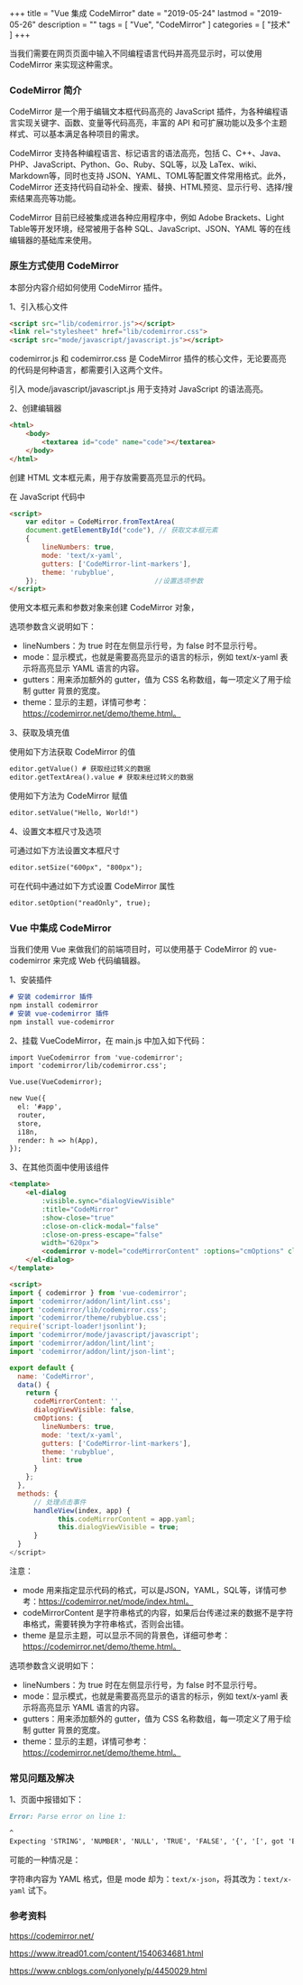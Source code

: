+++
title = "Vue 集成 CodeMirror"
date = "2019-05-24"
lastmod = "2019-05-26"
description = ""
tags = [
    "Vue",
    "CodeMirror"
]
categories = [
    "技术"
]
+++

当我们需要在网页页面中输入不同编程语言代码并高亮显示时，可以使用 CodeMirror 来实现这种需求。
<!--more-->    
    
### CodeMirror 简介
CodeMirror 是一个用于编辑文本框代码高亮的 JavaScript 插件，为各种编程语言实现关键字、函数、变量等代码高亮，丰富的 API 和可扩展功能以及多个主题样式、可以基本满足各种项目的需求。

CodeMirror 支持各种编程语言、标记语言的语法高亮，包括 C、C++、Java、PHP、JavaScript、Python、Go、Ruby、SQL等，以及 LaTex、wiki、Markdown等，同时也支持 JSON、YAML、TOML等配置文件常用格式。此外，CodeMirror 还支持代码自动补全、搜索、替换、HTML预览、显示行号、选择/搜索结果高亮等功能。

CodeMirror 目前已经被集成进各种应用程序中，例如 Adobe Brackets、Light Table等开发环境，经常被用于各种 SQL、JavaScript、JSON、YAML 等的在线编辑器的基础库来使用。

### 原生方式使用 CodeMirror    
本部分内容介绍如何使用 CodeMirror 插件。

1、引入核心文件
```markdown
<script src="lib/codemirror.js"></script>
<link rel="stylesheet" href="lib/codemirror.css">
<script src="mode/javascript/javascript.js"></script>
```
codemirror.js 和 codemirror.css 是 CodeMirror 插件的核心文件，无论要高亮的代码是何种语言，都需要引入这两个文件。

引入 mode/javascript/javascript.js 用于支持对 JavaScript 的语法高亮。

2、创建编辑器
```markdown
<html>
    <body>
        <textarea id="code" name="code"></textarea>
    </body>
</html>
```
创建 HTML 文本框元素，用于存放需要高亮显示的代码。

在 JavaScript 代码中
```markdown
<script>
    var editor = CodeMirror.fromTextArea(
    document.getElementById("code"), // 获取文本框元素
    {
        lineNumbers: true,
        mode: 'text/x-yaml',
        gutters: ['CodeMirror-lint-markers'],
        theme: 'rubyblue',
    });                             //设置选项参数
</script>
```
使用文本框元素和参数对象来创建 CodeMirror 对象，

选项参数含义说明如下：

* lineNumbers：为 true 时在左侧显示行号，为 false 时不显示行号。
* mode：显示模式，也就是需要高亮显示的语言的标示，例如 text/x-yaml 表示将高亮显示 YAML 语言的内容。
* gutters：用来添加额外的 gutter，值为 CSS 名称数组，每一项定义了用于绘制 gutter 背景的宽度。
* theme：显示的主题，详情可参考：https://codemirror.net/demo/theme.html。

3、获取及填充值

使用如下方法获取 CodeMirror 的值
```markdown
editor.getValue() # 获取经过转义的数据
editor.getTextArea().value # 获取未经过转义的数据
```

使用如下方法为 CodeMirror 赋值
```markdown
editor.setValue("Hello, World!")
```

4、设置文本框尺寸及选项

可通过如下方法设置文本框尺寸
```markdown
editor.setSize("600px", "800px");
```

可在代码中通过如下方式设置 CodeMirror 属性
```markdown
editor.setOption("readOnly", true);
```

### Vue 中集成 CodeMirror
当我们使用 Vue 来做我们的前端项目时，可以使用基于 CodeMirror 的 vue-codemirror 来完成 Web 代码编辑器。

1、安装插件
```markdown
# 安装 codemirror 插件
npm install codemirror
# 安装 vue-codemirror 插件
npm install vue-codemirror
```

2、挂载 VueCodeMirror，在 main.js 中加入如下代码：
```markdown
import VueCodemirror from 'vue-codemirror';
import 'codemirror/lib/codemirror.css';

Vue.use(VueCodemirror);

new Vue({
  el: '#app',
  router,
  store,
  i18n,
  render: h => h(App),
});
```

3、在其他页面中使用该组件
```markdown
<template>
    <el-dialog
        :visible.sync="dialogViewVisible"
        :title="CodeMirror"
        :show-close="true"
        :close-on-click-modal="false"
        :close-on-press-escape="false"
        width="620px">
        <codemirror v-model="codeMirrorContent" :options="cmOptions" class="json-editor"></codemirror>
    </el-dialog>
</template>

<script>
import { codemirror } from 'vue-codemirror';
import 'codemirror/addon/lint/lint.css';
import 'codemirror/lib/codemirror.css';
import 'codemirror/theme/rubyblue.css';
require('script-loader!jsonlint');
import 'codemirror/mode/javascript/javascript';
import 'codemirror/addon/lint/lint';
import 'codemirror/addon/lint/json-lint';

export default {
  name: 'CodeMirror',
  data() {
    return {
      codeMirrorContent: '',
      dialogViewVisible: false,
      cmOptions: {
        lineNumbers: true,
        mode: 'text/x-yaml',
        gutters: ['CodeMirror-lint-markers'],
        theme: 'rubyblue',
        lint: true
      }
    };
  },
  methods: {
      // 处理点击事件
      handleView(index, app) {
            this.codeMirrorContent = app.yaml;
            this.dialogViewVisible = true;
      }
  }
</script>
```
注意：

* mode 用来指定显示代码的格式，可以是JSON，YAML，SQL等，详情可参考：https://codemirror.net/mode/index.html。
* codeMirrorContent 是字符串格式的内容，如果后台传递过来的数据不是字符串格式，需要转换为字符串格式，否则会出错。
* theme 是显示主题，可以显示不同的背景色，详细可参考：https://codemirror.net/demo/theme.html。

选项参数含义说明如下：

* lineNumbers：为 true 时在左侧显示行号，为 false 时不显示行号。
* mode：显示模式，也就是需要高亮显示的语言的标示，例如 text/x-yaml 表示将高亮显示 YAML 语言的内容。
* gutters：用来添加额外的 gutter，值为 CSS 名称数组，每一项定义了用于绘制 gutter 背景的宽度。
* theme：显示的主题，详情可参考：https://codemirror.net/demo/theme.html。


### 常见问题及解决
1、页面中报错如下：
```markdown
Error: Parse error on line 1:

^
Expecting 'STRING', 'NUMBER', 'NULL', 'TRUE', 'FALSE', '{', '[', got 'EOF'
```
可能的一种情况是：

字符串内容为 YAML 格式，但是 mode 却为：`text/x-json`，将其改为：`text/x-yaml` 试下。

### 参考资料
https://codemirror.net/

https://www.itread01.com/content/1540634681.html

https://www.cnblogs.com/onlyonely/p/4450029.html
